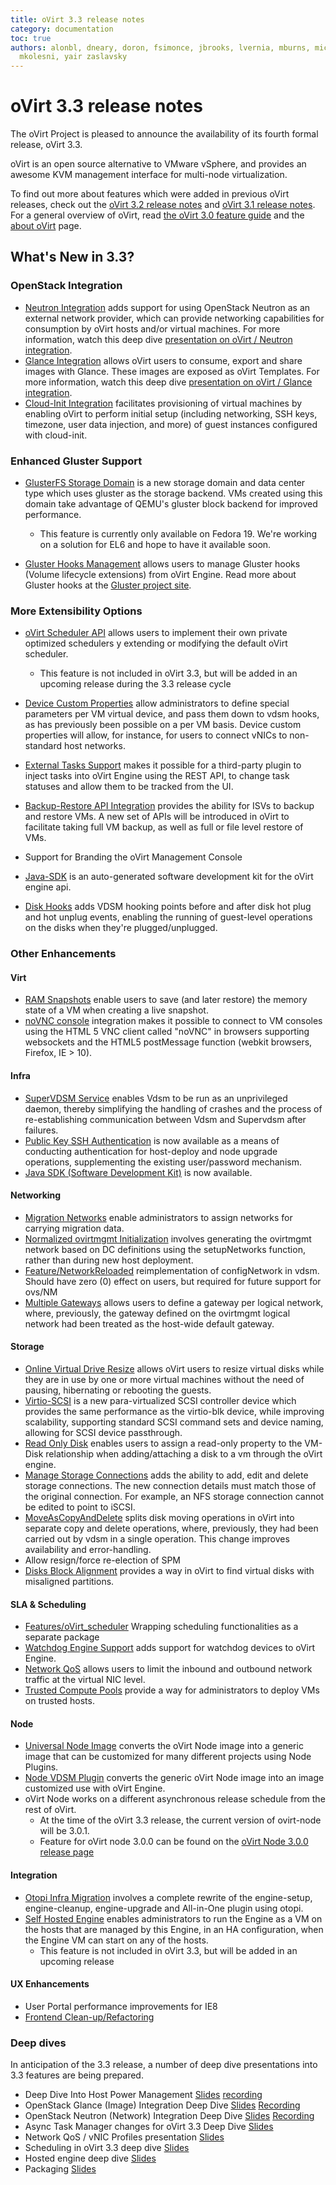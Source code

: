 ```yaml
---
title: oVirt 3.3 release notes
category: documentation
toc: true
authors: alonbl, dneary, doron, fsimonce, jbrooks, lvernia, mburns, michael pasternak,
  mkolesni, yair zaslavsky
---
```


# oVirt 3.3 release notes

The oVirt Project is pleased to announce the availability of its fourth formal release, oVirt 3.3.

oVirt is an open source alternative to VMware vSphere, and provides an awesome KVM management interface for multi-node virtualization.

To find out more about features which were added in previous oVirt releases, check out the [oVirt 3.2 release notes](/develop/release-management/releases/3.2/) and [oVirt 3.1 release notes](/develop/release-management/releases/3.1/). For a general overview of oVirt, read [the oVirt 3.0 feature guide](/develop/release-management/releases/3.0/feature-guide/) and the [about oVirt](/community/about.html) page.

## What's New in 3.3?

### OpenStack Integration

*   [Neutron Integration](/develop/release-management/features/network/osn-integration/) adds support for using OpenStack Neutron as an external network provider, which can provide networking capabilities for consumption by oVirt hosts and/or virtual machines. For more information, watch this deep dive [presentation on oVirt / Neutron integration](http://www.youtube.com/watch?v=S16AfFylcHk).
*   [Glance Integration](/develop/release-management/features/storage/glance-integration/) allows oVirt users to consume, export and share images with Glance. These images are exposed as oVirt Templates. For more information, watch this deep dive [presentation on oVirt / Glance integration](http://www.youtube.com/watch?v=_Nyi1xyiQnY).
*   [Cloud-Init Integration](/develop/release-management/features/cloud/cloud-init-integration/) facilitates provisioning of virtual machines by enabling oVirt to perform initial setup (including networking, SSH keys, timezone, user data injection, and more) of guest instances configured with cloud-init.

### Enhanced Gluster Support

*   [GlusterFS Storage Domain](/develop/release-management/features/storage/glusterfs-storage-domain/) is a new storage domain and data center type which uses gluster as the storage backend. VMs created using this domain take advantage of QEMU's gluster block backend for improved performance.
    -   <div class="alert alert-info">
        This feature is currently only available on Fedora 19. We're working on a solution for EL6 and hope to have it available soon.

        </div>

*   [Gluster Hooks Management](/develop/release-management/features/gluster/gluster-hooks-management/) allows users to manage Gluster hooks (Volume lifecycle extensions) from oVirt Engine. Read more about Gluster hooks at the [Gluster project site](http://www.gluster.org/community/documentation/index.php/Features/Hooks).

### More Extensibility Options

*   [oVirt Scheduler API](Features/Scheduling_API) allows users to implement their own private optimized schedulers y extending or modifying the default oVirt scheduler.
    -   <div class="alert alert-info">
        This feature is not included in oVirt 3.3, but will be added in an upcoming release during the 3.3 release cycle

        </div>

*   [Device Custom Properties](/develop/release-management/features/network/device-custom-properties/) allow administrators to define special parameters per VM virtual device, and pass them down to vdsm hooks, as has previously been possible on a per VM basis. Device custom properties will allow, for instance, for users to connect vNICs to non-standard host networks.
*   [External Tasks Support](/develop/release-management/features/infra/externaltasks/) makes it possible for a third-party plugin to inject tasks into oVirt Engine using the REST API, to change task statuses and allow them to be tracked from the UI.
*   [Backup-Restore API Integration](/develop/release-management/features/storage/backup-restore-api-integration/) provides the ability for ISVs to backup and restore VMs. A new set of APIs will be introduced in oVirt to facilitate taking full VM backup, as well as full or file level restore of VMs.
*   Support for Branding the oVirt Management Console
*   [Java-SDK](Features/Java_SDK) is an auto-generated software development kit for the oVirt engine api.
*   [Disk Hooks](/develop/release-management/features/storage/disk-hooks/) adds VDSM hooking points before and after disk hot plug and hot unplug events, enabling the running of guest-level operations on the disks when they're plugged/unplugged.

### Other Enhancements

#### Virt

*   [RAM Snapshots](/develop/release-management/features/virt/ram-snapshots/) enable users to save (and later restore) the memory state of a VM when creating a live snapshot.
*   [noVNC console](/develop/release-management/features/virt/novnc-console/) integration makes it possible to connect to VM consoles using the HTML 5 VNC client called "noVNC" in browsers supporting websockets and the HTML5 postMessage function (webkit browsers, Firefox, IE > 10).

#### Infra

*   [SuperVDSM Service](/develop/release-management/features/vdsm/supervdsm-service/) enables Vdsm to be run as an unprivileged daemon, thereby simplifying the handling of crashes and the process of re-establishing communication between Vdsm and Supervdsm after failures.
*   [Public Key SSH Authentication](/develop/release-management/features/infra/ssh-abilities/) is now available as a means of conducting authentication for host-deploy and node upgrade operations, supplementing the existing user/password mechanism.
*   [Java SDK (Software Development Kit)](Features/JavaSDK) is now available.

#### Networking

*   [Migration Networks](/develop/release-management/features/network/migration-network/) enable administrators to assign networks for carrying migration data.
*   [Normalized ovirtmgmt Initialization](/develop/release-management/features/network/normalized-ovirtmgmt-initialization/) involves generating the ovirtmgmt network based on DC definitions using the setupNetworks function, rather than during new host deployment.
*   [Feature/NetworkReloaded](/develop/release-management/features/network/networkreloaded/) reimplementation of configNetwork in vdsm. Should have zero (0) effect on users, but required for future support for ovs/NM
*   [Multiple Gateways](/develop/release-management/features/network/multiple-gateways/) allows users to define a gateway per logical network, where, previously, the gateway defined on the ovirtmgmt logical network had been treated as the host-wide default gateway.

#### Storage

*   [Online Virtual Drive Resize](/develop/release-management/features/storage/online-virtual-drive-resize/) allows oVirt users to resize virtual disks while they are in use by one or more virtual machines without the need of pausing, hibernating or rebooting the guests.
*   [Virtio-SCSI](/develop/release-management/features/storage/virtio-scsi/) is a new para-virtualized SCSI controller device which provides the same performance as the virtio-blk device, while improving scalability, supporting standard SCSI command sets and device naming, allowing for SCSI device passthrough.
*   [Read Only Disk](/develop/release-management/features/storage/read-only-disk/) enables users to assign a read-only property to the VM-Disk relationship when adding/attaching a disk to a vm through the oVirt engine.
*   [Manage Storage Connections](Features/Edit_Connection_Properties) adds the ability to add, edit and delete storage connections. The new connection details must match those of the original connection. For example, an NFS storage connection cannot be edited to point to iSCSI.
*   [MoveAsCopyAndDelete](/develop/release-management/features/storage/moveascopyanddelete/) splits disk moving operations in oVirt into separate copy and delete operations, where, previously, they had been carried out by vdsm in a single operation. This change improves availability and error-handling.
*   Allow resign/force re-election of SPM
*   [Disks Block Alignment](/develop/release-management/features/storage/diskalignment/) provides a way in oVirt to find virtual disks with misaligned partitions.

#### SLA & Scheduling

*   [Features/oVirt_scheduler](/develop/release-management/features/sla/ovirtscheduler/) Wrapping scheduling functionalities as a separate package
*   [Watchdog Engine Support](/develop/release-management/features/engine/watchdog-engine-support/) adds support for watchdog devices to oVirt Engine.
*   [Network QoS](/documentation/sla/network-qos/) allows users to limit the inbound and outbound network traffic at the virtual NIC level.
*   [Trusted Compute Pools](/develop/release-management/features/sla/trusted-compute-pools/) provide a way for administrators to deploy VMs on trusted hosts.

#### Node

*   [Universal Node Image](/develop/release-management/features/node/universal-image/) converts the oVirt Node image into a generic image that can be customized for many different projects using Node Plugins.
*   [Node VDSM Plugin](/develop/release-management/features/vdsm/vdsm-plugin/) converts the generic oVirt Node image into an image customized use with oVirt Engine.
*   oVirt Node works on a different asynchronous release schedule from the rest of oVirt.
    -   At the time of the oVirt 3.3 release, the current version of ovirt-node will be 3.0.1.
    -   Feature for oVirt node 3.0.0 can be found on the [oVirt Node 3.0.0 release page](/develop/projects/node/3.0-release-management.html)

#### Integration

*   [Otopi Infra Migration](/develop/release-management/features/integration/otopi-infra-migration/) involves a complete rewrite of the engine-setup, engine-cleanup, engine-upgrade and All-in-One plugin using otopi.
*   [Self Hosted Engine](/develop/release-management/features/engine/self-hosted-engine/) enables administrators to run the Engine as a VM on the hosts that are managed by this Engine, in an HA configuration, when the Engine VM can start on any of the hosts.
    -   <div class="alert alert-info">
        This feature is not included in oVirt 3.3, but will be added in an upcoming release

        </div>

#### UX Enhancements

*   User Portal performance improvements for IE8
*   [Frontend Clean-up/Refactoring](/develop/release-management/features/ux/frontendrefactor/)

### Deep dives

In anticipation of the 3.3 release, a number of deep dive presentations into 3.3 features are being prepared.

*   Deep Dive Into Host Power Management [Slides](http://resources.ovirt.org/old-site-files/wiki/PM-deep-dive.odp) [recording](https://sas.elluminate.com/p.jnlp?psid=2013-07-29.0638.M.0095240B0C736D2B11BF860A1F0376.vcr&sid=819)
*   OpenStack Glance (Image) Integration Deep Dive [Slides](http://resources.ovirt.org/old-site-files/wiki/Ovirt-2013-glance-integration-deep-dive.pdf) [Recording](https://sas.elluminate.com/p.jnlp?psid=2013-07-30.0631.M.46676CB153495B16DF1807973906F0.vcr&sid=819)
*   OpenStack Neutron (Network) Integration Deep Dive [Slides](http://resources.ovirt.org/old-site-files/wiki/Ovirt-neutron-integration-deep-dive-2013.pdf) [Recording](https://sas.elluminate.com/p.jnlp?psid=2013-07-31.0603.M.EE511E1083BCFC4B7C7A2454800447.vcr&sid=819)
*   Async Task Manager changes for oVirt 3.3 Deep Dive [Slides](http://resources.ovirt.org/old-site-files/wiki/Async_task_mgr_23_july_2013_ovirt_final.odp)
*   Network QoS / vNIC Profiles presentation [Slides](http://resources.ovirt.org/old-site-files/wiki/VNIC_Profiles.odp)
*   Scheduling in oVirt 3.3 deep dive [Slides](http://resources.ovirt.org/old-site-files/wiki/Scheduler-Deep-Dive-oVirt.pdf)
*   Hosted engine deep dive [Slides](http://resources.ovirt.org/old-site-files/wiki/Hosted_Engine_Deep_Dive.pdf)
*   Packaging [Slides](http://resources.ovirt.org/old-site-files/wiki/Ovirt_3.3_-_packaging.pdf)

